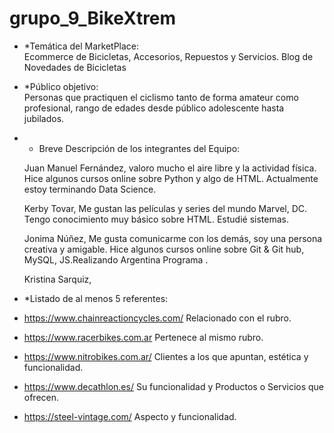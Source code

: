 # grupo_9_BikeXtrem
- *Temática del MarketPlace:  
   Ecommerce de Bicicletas, Accesorios, Repuestos y Servicios. Blog de Novedades de Bicicletas
   
- *Público objetivo:   
   Personas que practiquen el ciclismo tanto de forma amateur como profesional, rango de edades desde público adolescente hasta jubilados.
   
- * Breve Descripción de los integrantes del Equipo:

   Juan Manuel Fernández, valoro mucho el aire libre y la actividad física. Hice algunos cursos online sobre Python y algo de HTML. Actualmente estoy terminando Data Science. 
  
   Kerby Tovar, Me gustan las películas y series del mundo Marvel, DC. Tengo conocimiento muy básico sobre HTML. Estudié sistemas. 
   
   Jonima Núñez, Me gusta comunicarme con los demás, soy una persona creativa y amigable. Hice algunos cursos online sobre Git & Git hub, MySQL, JS.Realizando Argentina Programa .
  
   Kristina Sarquiz, 
   
- *Listado de al menos 5 referentes:
- https://www.chainreactioncycles.com/ Relacionado con el rubro.
- https://www.racerbikes.com.ar Pertenece al mismo rubro.
- https://www.nitrobikes.com.ar/ Clientes a los que apuntan, estética y funcionalidad.
- https://www.decathlon.es/ Su funcionalidad y Productos o Servicios que ofrecen.
- https://steel-vintage.com/ Aspecto y funcionalidad.

